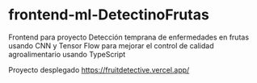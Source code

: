 # frontend-ml-DetectinoFrutas
Frontend para proyecto Detección temprana de enfermedades en frutas usando CNN y Tensor Flow para mejorar el control de calidad agroalimentario usando TypeScript


Proyecto desplegado https://fruitdetective.vercel.app/
